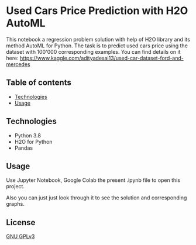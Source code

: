 # Used Cars Price Prediction with H2O AutoML
This notebook a regression problem solution with help of H2O library and its method AutoML for Python.
The task is to predict used cars price using the dataset with 100'000 corresponding examples.
You can find details on it here: https://www.kaggle.com/adityadesai13/used-car-dataset-ford-and-mercedes

## Table of contents
* [Technologies](#Technologies)
* [Usage](#Usage)

## Technologies
- Python 3.8
- H2O for Python
- Pandas

## Usage

Use Jupyter Notebook, Google Colab the present .ipynb file to open this project. 

Also you can just just look through it to see the solution and corresponding graphs.

## License
[GNU GPLv3](https://choosealicense.com/licenses/gpl-3.0/)
